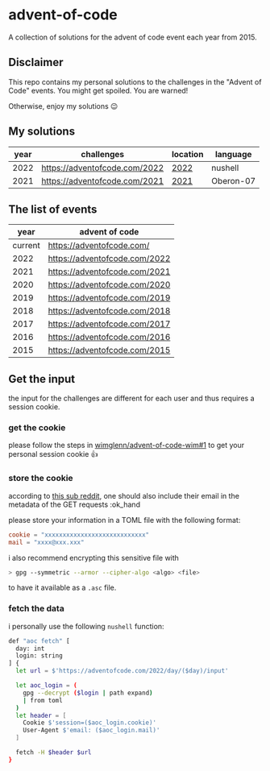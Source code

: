 # advent-of-code
A collection of solutions for the advent of code event each year from 2015.

## Disclaimer
This repo contains my personal solutions to the challenges in the "Advent of Code" events.
You might get spoiled.
You are warned!

Otherwise, enjoy my solutions :wink:

## My solutions
| year    | challenges                    | location                                                    | language  |
| ------- | ----------------------------- | ----------------------------------------------------------- | --------- |
| 2022    | https://adventofcode.com/2022 | [2022](https://github.com/amtoine/advent-of-code/tree/2022) | nushell   |
| 2021    | https://adventofcode.com/2021 | [2021](https://github.com/amtoine/advent-of-code/tree/2021) | Oberon-07 |

## The list of events
| year    | advent of code                |
| ------- | ----------------------------- |
| current | https://adventofcode.com/     |
| 2022    | https://adventofcode.com/2022 |
| 2021    | https://adventofcode.com/2021 |
| 2020    | https://adventofcode.com/2020 |
| 2019    | https://adventofcode.com/2019 |
| 2018    | https://adventofcode.com/2018 |
| 2017    | https://adventofcode.com/2017 |
| 2016    | https://adventofcode.com/2016 |
| 2015    | https://adventofcode.com/2015 |

## Get the input
the input for the challenges are different for each user and thus requires a session cookie.

### get the cookie
please follow the steps in [wimglenn/advent-of-code-wim#1](https://github.com/wimglenn/advent-of-code-wim/issues/1) to get your personal session cookie :thumbsup:

### store the cookie
according to [this sub reddit](https://www.reddit.com/r/adventofcode/comments/z9dhtd/please_include_your_contact_info_in_the_useragent/),
one should also include their email in the metadata of the GET requests :ok_hand

please store your information in a TOML file with the following format:
```toml
cookie = "xxxxxxxxxxxxxxxxxxxxxxxxxxxx"
mail = "xxxx@xxx.xxx"
```

i also recommend encrypting this sensitive file with
```bash
> gpg --symmetric --armor --cipher-algo <algo> <file>
```
to have it available as a `.asc` file.

### fetch the data
i personally use the following `nushell` function:
```bash
def "aoc fetch" [
  day: int
  login: string
] {
  let url = $'https://adventofcode.com/2022/day/($day)/input'

  let aoc_login = (
    gpg --decrypt ($login | path expand)
    | from toml
  )
  let header = [
    Cookie $'session=($aoc_login.cookie)'
    User-Agent $'email: ($aoc_login.mail)'
  ]

  fetch -H $header $url
}
```
